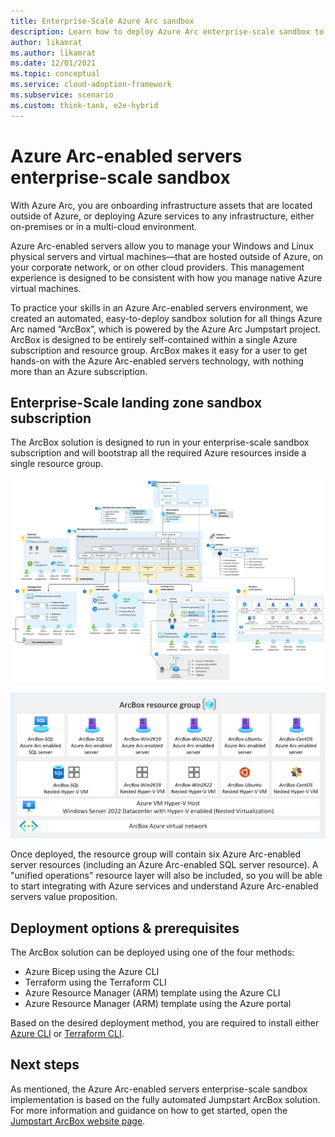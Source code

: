 ```yaml
---
title: Enterprise-Scale Azure Arc sandbox
description: Learn how to deploy Azure Arc enterprise-scale sandbox to accelerate adoption of hybrid or multi-cloud architectures.
author: likamrat
ms.author: likamrat
ms.date: 12/01/2021
ms.topic: conceptual
ms.service: cloud-adoption-framework
ms.subservice: scenario
ms.custom: think-tank, e2e-hybrid
---
```


# Azure Arc-enabled servers enterprise-scale sandbox

With Azure Arc, you are onboarding infrastructure assets that are located outside of Azure, or deploying Azure services to any infrastructure, either on-premises or in a multi-cloud environment.

Azure Arc-enabled servers allow you to manage your Windows and Linux physical servers and virtual machines—that are hosted outside of Azure, on your corporate network, or on other cloud providers. This management experience is designed to be consistent with how you manage native Azure virtual machines.

To practice your skills in an Azure Arc-enabled servers environment, we created an automated, easy-to-deploy sandbox solution for all things Azure Arc named “ArcBox”, which is powered by the Azure Arc Jumpstart project. ArcBox is designed to be entirely self-contained within a single Azure subscription and resource group. ArcBox makes it easy for a user to get hands-on with the Azure Arc-enabled servers technology, with nothing more than an Azure subscription.

## Enterprise-Scale landing zone sandbox subscription

The ArcBox solution is designed to run in your enterprise-scale sandbox subscription and will bootstrap all the required Azure resources inside a single resource group.

![ArcBox in a sandbox subscription](./media/arcbox-sandbox-subscription.png)

![ArcBox resource group](./media/arcbox-resource-group.png)

Once deployed, the resource group will contain six Azure Arc-enabled server resources (including an Azure Arc-enabled SQL server resource). A "unified operations" resource layer will also be included, so you will be able to start integrating with Azure services and understand Azure Arc-enabled servers value proposition.

## Deployment options & prerequisites

The ArcBox solution can be deployed using one of the four methods:

- Azure Bicep using the Azure CLI
- Terraform using the Terraform CLI
- Azure Resource Manager (ARM) template using the Azure CLI
- Azure Resource Manager (ARM) template using the Azure portal

Based on the desired deployment method, you are required to install either [Azure CLI](https://docs.microsoft.com/cli/azure/install-azure-cli) or [Terraform CLI](https://learn.hashicorp.com/tutorials/terraform/install-cli).

## Next steps

As mentioned, the Azure Arc-enabled servers enterprise-scale sandbox implementation is based on the fully automated Jumpstart ArcBox solution. For more information and guidance on how to get started, open the [Jumpstart ArcBox website page](https://azurearcjumpstart.io/azure_jumpstart_arcbox/flavors/ITPro).
